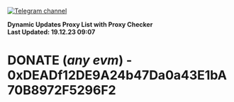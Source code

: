 [![Telegram channel](https://img.shields.io/endpoint?url=https://runkit.io/damiankrawczyk/telegram-badge/branches/master?url=https://t.me/n4z4v0d)](https://t.me/n4z4v0d) 

**Dynamic Updates Proxy List with Proxy Checker**  
**Last Updated: 19.12.23 09:07**

# DONATE (_any evm_) - 0xDEADf12DE9A24b47Da0a43E1bA70B8972F5296F2
